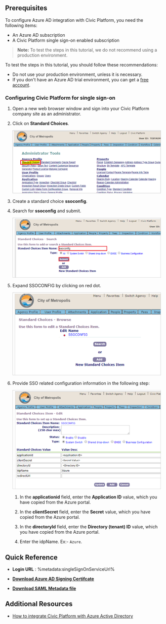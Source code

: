 ## Prerequisites

To configure Azure AD integration with Civic Platform, you need the following items:

- An Azure AD subscription
- A Civic Platform single sign-on enabled subscription

> **Note:**
> To test the steps in this tutorial, we do not recommend using a production environment.

To test the steps in this tutorial, you should follow these recommendations:

- Do not use your production environment, unless it is necessary.
- If you don't have an Azure AD trial environment, you can get a [free account](https://azure.microsoft.com/free/).

### Configuring Civic Platform for single sign-on

1. Open a new web browser window and sign into your Civic Platform company site as an administrator.

1. Click on **Standard Choices**.

    ![The Certificate download link](media/standard-choices.png)

1. Create a standard choice **ssoconfig**.

1. Search for **ssoconfig** and submit.

    ![The Certificate download link](media/sso-config.png)

1. Expand SSOCONFIG by clicking on red dot.

    ![The Certificate download link](media/sso-config01.png)

1. Provide SSO related configuration information in the following step:

    ![The Certificate download link](media/sso-config02.png)

    1. In the **applicationid** field, enter the **Application ID** value, which you have copied from the Azure portal.

    1. In the **clientSecret** field, enter the **Secret** value, which you have copied from the Azure portal.

    1. In the **directoryId** field, enter the **Directory (tenant) ID** value, which you have copied from the Azure portal.

    1. Enter the idpName. Ex:- `Azure`.

## Quick Reference

* **Login URL** : %metadata:singleSignOnServiceUrl%

* **[Download Azure AD Signing Certifcate](%metadata:CertificateDownloadRawUrl%)**

* **[Download SAML Metadata file](%metadata:metadataDownloadUrl%)**

## Additional Resources

* [How to integrate Civic Platform with Azure Active Directory](https://docs.microsoft.com/azure/active-directory/saas-apps/civic-platform-tutorial)
